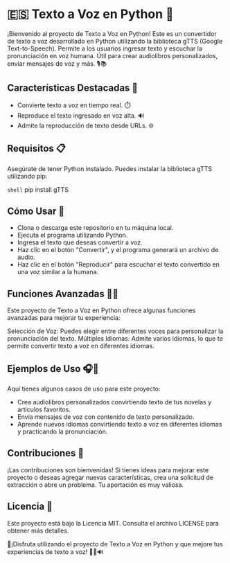 # 🇪🇸 Texto a Voz en Python 📢

¡Bienvenido al proyecto de Texto a Voz en Python! Este es un convertidor de texto a voz desarrollado en Python utilizando la biblioteca gTTS (Google Text-to-Speech). Permite a los usuarios ingresar texto y escuchar la pronunciación en voz humana. Útil para crear audiolibros personalizados, enviar mensajes de voz y más. 🎙️📚

## Características Destacadas 🌟

- Convierte texto a voz en tiempo real. ⏱️
- Reproduce el texto ingresado en voz alta. 🔊
- Admite la reproducción de texto desde URLs. 🌐

## Requisitos 📋

Asegúrate de tener Python instalado. Puedes instalar la biblioteca gTTS utilizando pip:

`shell`
pip install gTTS

## Cómo Usar 🚀

- Clona o descarga este repositorio en tu máquina local.
- Ejecuta el programa utilizando Python.
- Ingresa el texto que deseas convertir a voz.
- Haz clic en el botón "Convertir", y el programa generará un archivo de audio.
- Haz clic en el botón "Reproducir" para escuchar el texto convertido en una voz similar a la humana.

## Funciones Avanzadas 🚀🔥

Este proyecto de Texto a Voz en Python ofrece algunas funciones avanzadas para mejorar tu experiencia:

Selección de Voz: Puedes elegir entre diferentes voces para personalizar la pronunciación del texto.
Múltiples Idiomas: Admite varios idiomas, lo que te permite convertir texto a voz en diferentes idiomas.

## Ejemplos de Uso 🎧📖

Aquí tienes algunos casos de uso para este proyecto:

- Crea audiolibros personalizados convirtiendo texto de tus novelas y artículos favoritos.
- Envía mensajes de voz con contenido de texto personalizado.
- Aprende nuevos idiomas convirtiendo texto a voz en diferentes idiomas y practicando la pronunciación.

## Contribuciones 🤝

¡Las contribuciones son bienvenidas! Si tienes ideas para mejorar este proyecto o deseas agregar nuevas características, crea una solicitud de extracción o abre un problema. Tu aportación es muy valiosa.

## Licencia 📜

Este proyecto está bajo la Licencia MIT. Consulta el archivo LICENSE para obtener más detalles.

🤍¡Disfruta utilizando el proyecto de Texto a Voz en Python y que mejore tus experiencias de texto a voz! 📢🎉🔊

 
